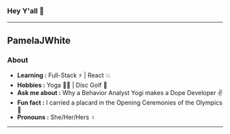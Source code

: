 ### Hey Y'all 👋
---
PamelaJWhite
---

### About
-  **Learning :** Full-Stack :zap: | React :collision:
-  **Hobbies :** Yoga :lotus_position_woman: | Disc Golf :flying_disc:
-  **Ask me about :** Why a Behavior Analyst Yogi makes a Dope Developer :v:
-  **Fun fact :** I carried a placard in the Opening Ceremonies of the Olympics :medal_sports: 
-  **Pronouns :** She/Her/Hers :female_sign:

---------------------------------------------------------------------------------------------------------------------------------------------------------------------------------

<!--
**PamelaJWhite/PamelaJWhite** is a ✨ _special_ ✨ repository because its `README.md` (this file) appears on your GitHub profile.

Here are some ideas to get you started:

- 🔭 I’m currently working on ...
- 🌱 I’m currently learning ...
- 👯 I’m looking to collaborate on ...
- 🤔 I’m looking for help with ...
- 💬 Ask me about ...
- 📫 How to reach me: ...
- 😄 Pronouns: ...
- ⚡ Fun fact: ...
-->
